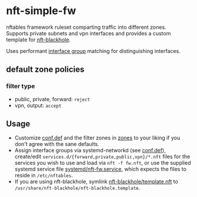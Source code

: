 # nft-simple-fw

nftables framework ruleset comparting traffic into different zones.  
Supports private subnets and vpn interfaces and provides a custom template for [nft-blackhole](https://github.com/tomasz-c/nft-blackhole).
  
Uses performant [interface group](https://www.freedesktop.org/software/systemd/man/systemd.network.html#Group=) matching for distinguishing interfaces.

## default zone policies

### filter type

- public, private, forward: `reject`
- vpn, output: `accept`

## Usage

- Customize [conf.def](conf.def) and the filter zones in [zones](zones/) to your liking if you don't agree with the sane defaults.
- Assign interface groups via systemd-networkd (see [conf.def](conf.def)), create/edit `services.d/{forward,private,public,vpn}/*.nft` files for the services you wish to use and load via `nft -f fw.nft`, or use the supplied systemd service file [systemd/nft-fw.service](systemd/nft-fw.service), which expects the files to reside in `/etc/nftables`.
- If you are using nft-blackhole, symlink [nft-blackhole/template.nft](nft-blackhole/template.nft) to `/usr/share/nft-blackhole/nft-blackhole.template`.

